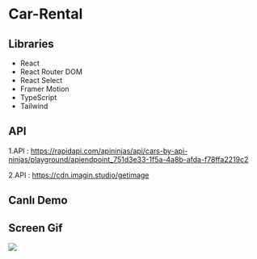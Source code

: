 # Car-Rental

## Libraries

- React
- React Router DOM
- React Select
- Framer Motion
- TypeScript
- Tailwind

## API

1.API : https://rapidapi.com/apininjas/api/cars-by-api-ninjas/playground/apiendpoint_751d3e33-1f5a-4a8b-afda-f78ffa2219c2

2.API : https://cdn.imagin.studio/getimage

## Canlı Demo

## Screen Gif

<img src="screen.gif" />
